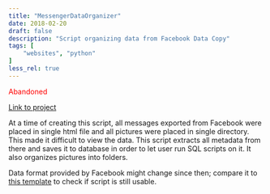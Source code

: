 ```yaml
---
title: "MessengerDataOrganizer"
date: 2018-02-20
draft: false
description: "Script organizing data from Facebook Data Copy"
tags: [
    "websites", "python"
]
less_rel: true
---
```


<font color="red">Abandoned</font>

[Link to project](https://github.com/piotrek-k/MessengerDataOrganizer/tree/master/python_implementation)

At a time of creating this script, all messages exported from Facebook were placed in single html file and all pictures were placed in single directory. This made it difficult to view the data. This script extracts all metadata from there and saves it to database in order to let user run SQL scripts on it. It also organizes pictures into folders. 

Data format provided by Facebook might change since then; compare it to [this template](https://github.com/piotrek-k/MessengerDataOrganizer/blob/master/appData/template.html) to check if script is still usable.